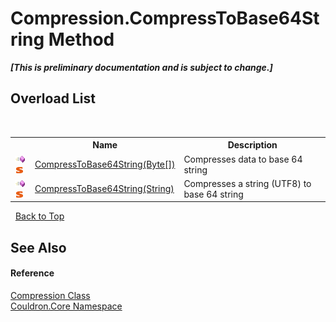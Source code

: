 # Compression.CompressToBase64String Method 
 _**\[This is preliminary documentation and is subject to change.\]**_


## Overload List
&nbsp;<table><tr><th></th><th>Name</th><th>Description</th></tr><tr><td>![Public method](media/pubmethod.gif "Public method")![Static member](media/static.gif "Static member")</td><td><a href="M_Couldron_Core_Compression_CompressToBase64String">CompressToBase64String(Byte[])</a></td><td>
Compresses data to base 64 string</td></tr><tr><td>![Public method](media/pubmethod.gif "Public method")![Static member](media/static.gif "Static member")</td><td><a href="M_Couldron_Core_Compression_CompressToBase64String_1">CompressToBase64String(String)</a></td><td>
Compresses a string (UTF8) to base 64 string</td></tr></table>&nbsp;
<a href="#compression.compresstobase64string-method">Back to Top</a>

## See Also


#### Reference
<a href="T_Couldron_Core_Compression">Compression Class</a><br /><a href="N_Couldron_Core">Couldron.Core Namespace</a><br />
